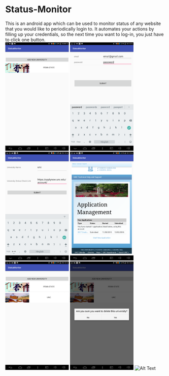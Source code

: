 # Status-Monitor
This is an android app which can be used to monitor status of any website that you would like to periodically login to.
It automates your actions by filling up your credentials, so the next time you want to log-in, you just have to click one button.<br>
<img src="https://github.com/bumblebee19/Status-Monitor/blob/master/screenshots/Screenshot_2017-03-31-22-09-29.png" width="200">
<img src="https://github.com/bumblebee19/Status-Monitor/blob/master/screenshots/Screenshot_2017-03-31-22-10-55.png" width="200">
<img src="https://github.com/bumblebee19/Status-Monitor/blob/master/screenshots/Screenshot_2017-03-31-22-10-09.png" width="200">
<img src="https://github.com/bumblebee19/Status-Monitor/blob/master/screenshots/Screenshot_2017-03-31-22-12-05.png" width="200">
<img src="https://github.com/bumblebee19/Status-Monitor/blob/master/screenshots/Screenshot_2017-03-31-22-12-14.png" width="200">
<img src="https://github.com/bumblebee19/Status-Monitor/blob/master/screenshots/Screenshot_2017-03-31-22-13-52.png" width="200">
![Alt Text](https://gifs.com/embed/status-monitor-BLoZ0X)
